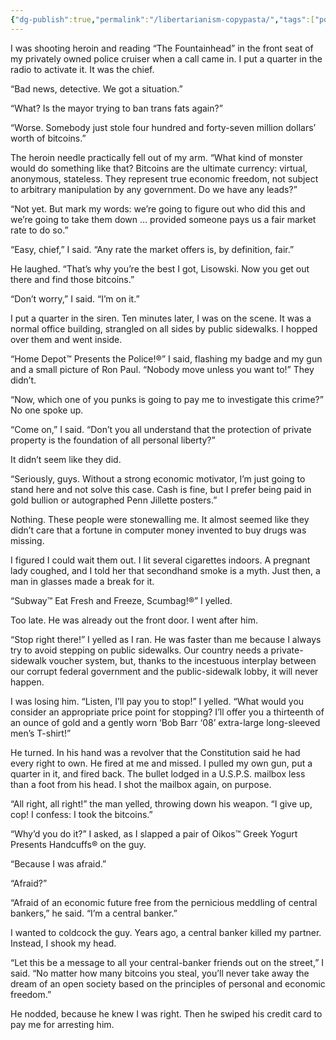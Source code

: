 ```yaml
---
{"dg-publish":true,"permalink":"/libertarianism-copypasta/","tags":["politics","libertarianism"],"noteIcon":1}
---
```

 

I was shooting heroin and reading “The Fountainhead” in the front seat of my privately owned police cruiser when a call came in. I put a quarter in the radio to activate it. It was the chief.

“Bad news, detective. We got a situation.”

“What? Is the mayor trying to ban trans fats again?”

“Worse. Somebody just stole four hundred and forty-seven million dollars’ worth of bitcoins.”

The heroin needle practically fell out of my arm. “What kind of monster would do something like that? Bitcoins are the ultimate currency: virtual, anonymous, stateless. They represent true economic freedom, not subject to arbitrary manipulation by any government. Do we have any leads?”

“Not yet. But mark my words: we’re going to figure out who did this and we’re going to take them down … provided someone pays us a fair market rate to do so.”

“Easy, chief,” I said. “Any rate the market offers is, by definition, fair.”

He laughed. “That’s why you’re the best I got, Lisowski. Now you get out there and find those bitcoins.”

“Don’t worry,” I said. “I’m on it.”

I put a quarter in the siren. Ten minutes later, I was on the scene. It was a normal office building, strangled on all sides by public sidewalks. I hopped over them and went inside.

“Home Depot™ Presents the Police!®” I said, flashing my badge and my gun and a small picture of Ron Paul. “Nobody move unless you want to!” They didn’t.

“Now, which one of you punks is going to pay me to investigate this crime?” No one spoke up.

“Come on,” I said. “Don’t you all understand that the protection of private property is the foundation of all personal liberty?”

It didn’t seem like they did.

“Seriously, guys. Without a strong economic motivator, I’m just going to stand here and not solve this case. Cash is fine, but I prefer being paid in gold bullion or autographed Penn Jillette posters.”

Nothing. These people were stonewalling me. It almost seemed like they didn’t care that a fortune in computer money invented to buy drugs was missing.

I figured I could wait them out. I lit several cigarettes indoors. A pregnant lady coughed, and I told her that secondhand smoke is a myth. Just then, a man in glasses made a break for it.

“Subway™ Eat Fresh and Freeze, Scumbag!®” I yelled.

Too late. He was already out the front door. I went after him.

“Stop right there!” I yelled as I ran. He was faster than me because I always try to avoid stepping on public sidewalks. Our country needs a private-sidewalk voucher system, but, thanks to the incestuous interplay between our corrupt federal government and the public-sidewalk lobby, it will never happen.

I was losing him. “Listen, I’ll pay you to stop!” I yelled. “What would you consider an appropriate price point for stopping? I’ll offer you a thirteenth of an ounce of gold and a gently worn ‘Bob Barr ‘08’ extra-large long-sleeved men’s T-shirt!”

He turned. In his hand was a revolver that the Constitution said he had every right to own. He fired at me and missed. I pulled my own gun, put a quarter in it, and fired back. The bullet lodged in a U.S.P.S. mailbox less than a foot from his head. I shot the mailbox again, on purpose.

“All right, all right!” the man yelled, throwing down his weapon. “I give up, cop! I confess: I took the bitcoins.”

“Why’d you do it?” I asked, as I slapped a pair of Oikos™ Greek Yogurt Presents Handcuffs® on the guy.

“Because I was afraid.”

“Afraid?”

“Afraid of an economic future free from the pernicious meddling of central bankers,” he said. “I’m a central banker.”

I wanted to coldcock the guy. Years ago, a central banker killed my partner. Instead, I shook my head.

“Let this be a message to all your central-banker friends out on the street,” I said. “No matter how many bitcoins you steal, you’ll never take away the dream of an open society based on the principles of personal and economic freedom.”

He nodded, because he knew I was right. Then he swiped his credit card to pay me for arresting him.